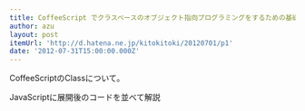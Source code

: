```yaml
---
title: CoffeeScript でクラスベースのオブジェクト指向プログラミングをするための基礎知識 - わからん
author: azu
layout: post
itemUrl: 'http://d.hatena.ne.jp/kitokitoki/20120701/p1'
date: '2012-07-31T15:00:00.000Z'
---
```

CoffeeScriptのClassについて。

JavaScriptに展開後のコードを並べて解説
